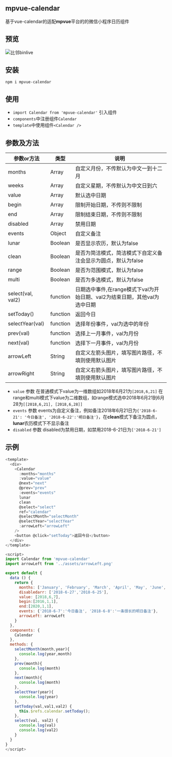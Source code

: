 ## mpvue-calendar
基于vue-calendar的适配**mpvue**平台的的微信小程序日历组件
## 预览
![比邻binlive](http://img.binlive.cn/xcx.jpg)
## 安装
```
npm i mpvue-calendar
```
## 使用
- `import Calendar from 'mpvue-calendar'` 引入组件
- `components`中注册组件`Calendar `
- `template`中使用组件`<Calendar />`


## 参数及方法
| 参数or方法  | 类型  | 说明  |
| ------------ | ------------ | ------------ |
| months  | Array  | 自定义月份，不传默认为中文一到十二月  |
| weeks  | Array  | 自定义星期，不传默认为中文日到六  |
| value  | Array  | 默认选中日期  |
| begin  | Array  | 限制开始日期，不传则不限制  |
| end  | Array  | 限制结束日期，不传则不限制  |
| disabled  | Array  | 禁用日期  |
| events  | Object  | 自定义备注  |
| lunar  | Boolean  | 是否显示农历，默认为false  |
| clean  | Boolean  | 是否为简洁模式，简洁模式下自定义备注会显示为圆点，默认为false   |
| range  | Boolean  | 是否为范围模式，默认为false   |
| multi  | Boolean  | 是否为多选模式，默认为false   |
| select(val, val2)  | function  | 日期选中事件,在range模式下val为开始日期、val2为结束日期，其他val为选中日期   |
| setToday()  | function  | 返回今日   |
| selectYear(val)  | function  | 选择年份事件，val为选中的年份   |
| prev(val)  | function  | 选择上一月事件，val为月份   |
| next(val)  | function  | 选择下一月事件，val为月份   |
| arrowLeft  | String  | 自定义左箭头图片，填写图片路径，不填则使用默认图片   |
| arrowRight  | String  | 自定义右箭头图片，填写图片路径，不填则使用默认图片   |

- `value` 参数
在普通模式下value为一维数组如2018年6月21为`[2018,6,21]`
在range和multi模式下value为二维数组，如range模式选中2018年6月21到6月28为`[[2018,6,21], [2018,6,28]]`
- `events` 参数
events为自定义备注，例如备注2018年6月21日为`{'2018-6-21': '今日备注', '2018-6-22':'明日备注'}`，在**clean**模式下备注为圆点，**lunar**农历模式下不显示备注
- `disabled` 参数
disabled为禁用日期，如禁用2018-6-21日为`['2018-6-21']`

## 示例
```javascript
<template>
  <div>
    <Calendar
      :months="months"
      :value="value"
      @next="next"
      @prev="prev"
      :events="events"
      lunar
      clean
      @select="select"
      ref="calendar"
      @selectMonth="selectMonth"
      @selectYear="selectYear"
      :arrowLeft="arrowLeft"
    />
    <button @click="setToday">返回今日</button>
  </div>
</template>

<script>
import Calendar from 'mpvue-calendar'
import arrowLeft from '../assets/arrowLeft.png'

export default {
  data () {
    return {
      months: ['January', 'February', 'March', 'April', 'May', 'June', 'July', 'August', 'September', 'October', 'November', 'December'],
      disabledarr: ['2018-6-27','2018-6-25'],
      value: [2018,6,7],
      begin:[2016,1,1],
      end:[2020,1,1],
      events: {'2018-6-7':'今日备注', '2018-6-8':'一条很长的明日备注'},
      arrowLeft: arrowLeft
    }
  },
  components: {
    Calendar
  },
  methods: {
    selectMonth(month,year){
      console.log(year,month)
    },
    prev(month){
      console.log(month)
    },
    next(month){
      console.log(month)
    },
    selectYear(year){
      console.log(year)
    },
    setToday(val,val1,val2) {
      this.$refs.calendar.setToday();
    },
    select(val, val2) {
      console.log(val)
      console.log(val2)
    }
  }
}
</script>
```
